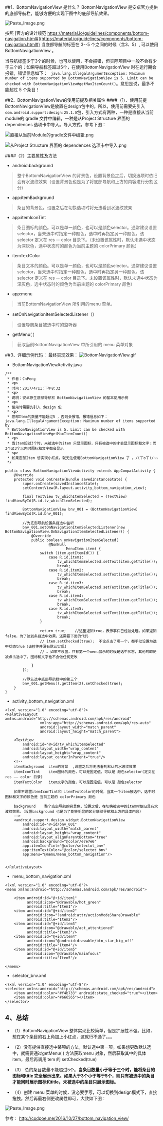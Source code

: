 ##1、BottomNavigationView 是什么？
BottomNavigationView 是安卓官方提供的底部导航栏，能够方便的实现下图中的底部导航效果。

![Paste_Image.png](http://upload-images.jianshu.io/upload_images/2551993-fd80b60ee3cbf3fb.png?imageMogr2/auto-orient/strip%7CimageView2/2/w/1240)

按照 [官方的设计规范 https://material.io/guidelines/components/bottom-navigation.html#](https://material.io/guidelines/components/bottom-navigation.html#) 当底部导航的标签在 3--5 个之间的时候（含3、5）, 可以使用BottomNavigationView 。

当导航标签少于3个的时候，也可以使用，不会报错，但实际项目中一般不会有少于三个的；如果导航标签超过5个，在使用BottomNavigationView 时在运行期会报错，错误信息如下：
` java.lang.IllegalArgumentException: Maximum number of items supported by BottomNavigationView is 5. Limit can be checked with BottomNavigationView#getMaxItemCount()`。意思是说，最多不能超过 5 个条目！

##2、BottomNavigationView的使用前提及相关属性
####（1）、使用前提
BottomNavigationView是放置在design包中的，所以，使用前需要先引入` com.android.support:design:25.1.0 `包，引入方式有两种，一种是直接从当前module的 gradle 文件中编辑，一种是从Project Structure 界面的 dependences 选项卡中导入。导入方式，参考下图：

![直接从当前Module的gradle文件中编辑.png](http://upload-images.jianshu.io/upload_images/2551993-67511447e22e0d85.png?imageMogr2/auto-orient/strip%7CimageView2/2/w/1240)


![从Project Structure 界面的 dependences 选项卡中导入.png](http://upload-images.jianshu.io/upload_images/2551993-ba9709880ae424e0.png?imageMogr2/auto-orient/strip%7CimageView2/2/w/1240)

####（2）主要属性及方法
* android:background  
>整个BottomNavigationView 的背景色，设置背景色之后，切换选项时依旧会有水波纹效果（设置背景色也是为了将底部导航和上方的内容进行分割区分）
*  app:itemBackground
>条目的背景色。设置之后在切换选项时将无法看到水波纹效果
* app:itemIconTint
>条目图标的颜色。可以是单一颜色，也可以是颜色selector。通常建议设置selector，当未选中时指定一种颜色，选中时再指定另一种颜色。该selector 定义在 res -- color 目录下。（未设置该属性时，默认未选中状态为深灰色，选中状态时的颜色为当前主题的 colorPrimary 颜色）
* itemTextColor
>条目文本的颜色。可以是单一颜色，也可以是颜色selector。通常建议设置selector，当未选中时指定一种颜色，选中时再指定另一种颜色。该selector 定义在 res -- color 目录下。未设置该属性时，默认未选中状态为深灰色，选中状态时的颜色为当前主题的 colorPrimary 颜色）
* app:menu
>当前BottomNavigationView 所引用的menu 菜单。
* setOnNavigationItemSelectedListener（）
>设置导航条目被选中时的监听器
* getMenu( ) 
>获取当前BottomNavigationView 中所引用的 menu 菜单对象

##3、详细示例代码：
最终实现效果：
![BottomNavigationView.gif](http://upload-images.jianshu.io/upload_images/2551993-896cdbad990dca88.gif?imageMogr2/auto-orient/strip)

* BottomNavigationViewActivity.java

```
/**
 * 作者：CnPeng
 * <p>
 * 时间：2017/4/11:下午8:32
 * <p>
 * 说明：安卓原生底部导航栏 BottomNavigationView 的基本使用示例
 * <p>
 * 使用时需要先引入 design 包
 * <p>
 * 底部Item的数量不能超过5 ，否则会报错，报错信息如下： java.lang.IllegalArgumentException: Maximum number of items supported by
 * BottomNavigationView is 5. Limit can be checked with BottomNavigationView#getMaxItemCount()
 * <p>
 * 当item超过3个时，未被选中的item 只显示图标，只有被选中的才会显示图标和文字；而3个及3个以内时图标和文字都会显示
 * <p>
 * 如果底部Item 想实现小红点，就无法使用BottomNavigationView 了 。/(ㄒoㄒ)/~~
 */

public class BottomNavigationViewActivity extends AppCompatActivity {
    @Override
    protected void onCreate(Bundle savedInstanceState) {
        super.onCreate(savedInstanceState);
        setContentView(R.layout.activity_bottom_navigation_view);

        final TextView tv_whichItemSelected = (TextView) findViewById(R.id.tv_whichItemSelected);

        BottomNavigationView bnv_001 = (BottomNavigationView) findViewById(R.id.bnv_001);

        //为底部导航设置条目选中监听
        bnv_001.setOnNavigationItemSelectedListener(new BottomNavigationView.OnNavigationItemSelectedListener() {
            @Override
            public boolean onNavigationItemSelected(
                    @NonNull
                            MenuItem item) {
                switch (item.getItemId()) {
                    case R.id.item1:
                        tv_whichItemSelected.setText(item.getTitle());
                        break;
                    case R.id.item2:
                        tv_whichItemSelected.setText(item.getTitle());
                        break;
                    case R.id.item3:
                        tv_whichItemSelected.setText(item.getTitle());
                        break;
                    case R.id.item4:
                        tv_whichItemSelected.setText(item.getTitle());
                        break;
                    case R.id.item5:
                        tv_whichItemSelected.setText(item.getTitle());
                        break;
                }
                
                return true;    //这里返回true，表示事件已经被处理。如果返回false，为了达到条目选中效果，还需要下面的代码 
                // item.setChecked(true);  不论点击了哪一个，都手动设置为选中状态true（该控件并没有默认实现)
                // 。如果不设置，只有第一个menu展示的时候是选中状态，其他的即便被点击选中了，图标和文字也不会做任何更改

            }
        });

        //默认选中底部导航栏中的第三个
        bnv_001.getMenu().getItem(2).setChecked(true);
    }
}
```
* activity_bottom_navigation.xml

```
<?xml version="1.0" encoding="utf-8"?>
<RelativeLayout xmlns:android="http://schemas.android.com/apk/res/android"
                xmlns:app="http://schemas.android.com/apk/res-auto"
                android:layout_width="match_parent"
                android:layout_height="match_parent">

    <TextView
        android:id="@+id/tv_whichItemSelected"
        android:layout_width="wrap_content"
        android:layout_height="wrap_content"
        android:layout_centerInParent="true"/>
    <!--
    itemBackground  item的背景  ,设置之后将无法看到默认的水波纹效果
    itemIconTint    item图标的颜色，可以是固定值，可以是 颜色selector(定义在 res —— color 目录)
    itemTextColor   item文字的颜色，可以是固定值，可以是 颜色selector
    
    如果不设置itemIconTint和 itemTextColor的时候，当某一个item被选中，选中时图标和文字的颜色是 当前主题的 colorPrimary 颜色
  
    background    整个底部导航的背景色，设置之后，在切换被选中的item时依旧具有水波纹效果。（设置background 也是为了能够明显的区分底部导航和上方的具体内容）
    -->
    <android.support.design.widget.BottomNavigationView
        android:id="@+id/bnv_001"
        android:layout_width="match_parent"
        android:layout_height="wrap_content"
        android:layout_alignParentBottom="true"
        android:background="@color/e7e7e6"
        app:itemIconTint="@color/selectot_bnv"
        app:itemTextColor="@color/selectot_bnv"
        app:menu="@menu/menu_bottom_navigation"/>


</RelativeLayout>
```
* menu_bottom_navigation.xml

```
<?xml version="1.0" encoding="utf-8"?>
<menu xmlns:android="http://schemas.android.com/apk/res/android">

    <item android:id="@+id/item1"
          android:icon="@drawable/hot_green"
          android:title="Item1"/>
    <item android:id="@+id/item2"
          android:icon="?android:attr/actionModeShareDrawable"
          android:title="Item2"/>
    <item android:id="@+id/item3"
          android:icon="@drawable/act_attentioned"
          android:title="Item3"/>
    <item android:id="@+id/item4"
          android:icon="@android:drawable/btn_star_big_off"
          android:title="Item4"/>
    <item android:id="@+id/item5"
          android:icon="@drawable/mainfocus"
          android:title="Item5"/>

</menu>
```

* selector_bnv.xml
```
<?xml version="1.0" encoding="utf-8"?>
<selector xmlns:android="http://schemas.android.com/apk/res/android">
    <item android:color="#f4b733" android:state_checked="true"></item>
    <item android:color="#666565"></item>
</selector>
```
## 4、总结
* （1）BottomNavigationView 整体实现比较简单，但是扩展性不强。比如，想在某个条目的右上角加上小红点，这就行不通了。。。

* （2）没有提供直接选中某项的方法，默认选中第一项。如果想更改默认选中，就需要通过getMenu( ) 方法获取menu 对象，然后获取其中的具体 item，最后再调用item 的 setChecked(true)

* （3）  总的条目数量不能超过5个。**当条目数量小于等于三个时，能将条目的图标和title 完全展示出来。如果大于3个小于等于5个，则只有被选中的条目才能同时展示图标和title，未被选中的条目只展示图标。**
* （4）创建 menu 菜单的时候，没必要手写，可以切换到design模式下，直接拖拽，然后再最右侧更改属性即可，大致如下图：

![Paste_Image.png](http://upload-images.jianshu.io/upload_images/2551993-70631e268a1a86dd.png?imageMogr2/auto-orient/strip%7CimageView2/2/w/1240)

参考：
http://codpoe.me/2016/10/27/bottom_navigation_view/
